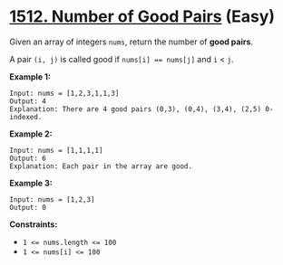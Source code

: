 # [1512. Number of Good Pairs][link] (Easy)

[link]: https://leetcode.com/problems/number-of-good-pairs/

Given an array of integers `nums`, return the number of **good pairs**.

A pair `(i, j)` is called good if `nums[i] == nums[j]` and `i` < `j`.

**Example 1:**

```
Input: nums = [1,2,3,1,1,3]
Output: 4
Explanation: There are 4 good pairs (0,3), (0,4), (3,4), (2,5) 0-indexed.
```

**Example 2:**

```
Input: nums = [1,1,1,1]
Output: 6
Explanation: Each pair in the array are good.
```

**Example 3:**

```
Input: nums = [1,2,3]
Output: 0
```

**Constraints:**

- `1 <= nums.length <= 100`
- `1 <= nums[i] <= 100`
